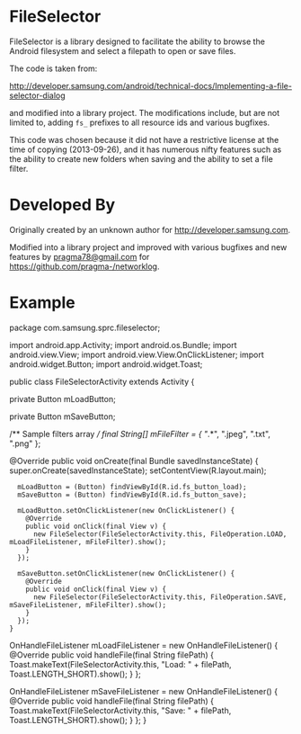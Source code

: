 FileSelector
============

FileSelector is a library designed to facilitate the ability to browse
the Android filesystem and select a filepath to open or save files.

The code is taken from: 

  http://developer.samsung.com/android/technical-docs/Implementing-a-file-selector-dialog

and modified into a library project.  The modifications include, but are not
limited to, adding `fs_` prefixes to all resource ids and various bugfixes.

This code was chosen because it did not have a restrictive license at the time
of copying (2013-09-26), and it has numerous nifty features such as the ability
to create new folders when saving and the ability to set a file filter.

Developed By
============

Originally created by an unknown author for http://developer.samsung.com.

Modified into a library project and improved with various bugfixes and new
features by pragma78@gmail.com for https://github.com/pragma-/networklog.

Example
=======

package com.samsung.sprc.fileselector;

import android.app.Activity;
import android.os.Bundle;
import android.view.View;
import android.view.View.OnClickListener;
import android.widget.Button;
import android.widget.Toast;

public class FileSelectorActivity extends Activity {

  private Button mLoadButton;

  private Button mSaveButton;

  /** Sample filters array */
  final String[] mFileFilter = { "*.*", ".jpeg", ".txt", ".png" };

  @Override
    public void onCreate(final Bundle savedInstanceState) {
      super.onCreate(savedInstanceState);
      setContentView(R.layout.main);

      mLoadButton = (Button) findViewById(R.id.fs_button_load);
      mSaveButton = (Button) findViewById(R.id.fs_button_save);

      mLoadButton.setOnClickListener(new OnClickListener() {
        @Override
        public void onClick(final View v) {
          new FileSelector(FileSelectorActivity.this, FileOperation.LOAD, mLoadFileListener, mFileFilter).show();
        }
      });

      mSaveButton.setOnClickListener(new OnClickListener() {
        @Override
        public void onClick(final View v) {
          new FileSelector(FileSelectorActivity.this, FileOperation.SAVE, mSaveFileListener, mFileFilter).show();
        }
      });
    }

  OnHandleFileListener mLoadFileListener = new OnHandleFileListener() {
    @Override
      public void handleFile(final String filePath) {
        Toast.makeText(FileSelectorActivity.this, "Load: " + filePath, Toast.LENGTH_SHORT).show();
      }
  };

  OnHandleFileListener mSaveFileListener = new OnHandleFileListener() {
    @Override
      public void handleFile(final String filePath) {
        Toast.makeText(FileSelectorActivity.this, "Save: " + filePath, Toast.LENGTH_SHORT).show();
      }
  };
}
